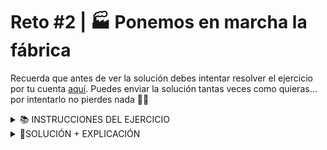 
# Reto #2 | 🏭 Ponemos en marcha la fábrica
Recuerda que antes de ver la solución debes intentar resolver el ejercicio por tu cuenta [aquí](https://adventjs.dev/es/challenges/2023/2).
Puedes enviar la solución tantas veces como quieras... por intentarlo no pierdes nada 🤷‍♂️

<details>
  <summary>📚 INSTRUCCIONES DEL EJERCICIO</summary>

En el taller de Santa, los elfos tienen una lista de regalos que desean fabricar y un conjunto limitado de materiales.
Los regalos son cadenas de texto y los materiales son caracteres. Tu tarea es escribir una función que, dada una lista de regalos y los materiales disponibles, devuelva una lista de los regalos que se pueden fabricar.
Un regalo se puede fabricar si contamos con todos los materiales necesarios para fabricarlo.

```js
const gifts = ['tren', 'oso', 'pelota']
const materials = 'tronesa'

manufacture(gifts, materials) // ["tren", "oso"]
// 'tren' SÍ porque sus letras están en 'tronesa'
// 'oso' SÍ porque sus letras están en 'tronesa'
// 'pelota' NO porque sus letras NO están en 'tronesa'

const gifts = ['juego', 'puzzle']
const materials = 'jlepuz'

manufacture(gifts, materials) // ["puzzle"]

const gifts = ['libro', 'ps5']
const materials = 'psli'

manufacture(gifts, materials) // []
````
</details>

<details>
  <summary>📕SOLUCIÓN + EXPLICACIÓN</summary>

Recuerda que no hay una unica solución.

```js
function manufacture(gifts, materials) {
  const result = [];

  for (const gift of gifts) {
    let canManufacture = true;
    
    for (const char of gift) {
      if (!materials.includes(char)) {
        canManufacture = false;
        break;
      }
    }

    if (canManufacture) {
      result.push(gift);
    }
  }

  return result;
}

```
1. Empezamos con la función `Manufracture`, que toma de referencia el número de regalos y los materiales.
2. Verificamos si el "carácter" está o no está presente
3. Luego, si `canManufacture` sigue siento `true` después de verificar, se agrega el resultado al final.
